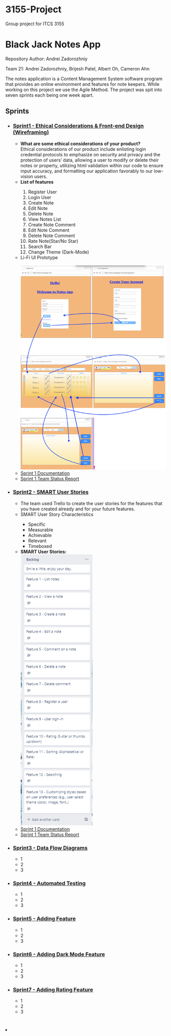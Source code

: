 # 3155-Project
Group project for ITCS 3155
<h1>Black Jack Notes App</h1>
<p>Repository Author: Andrei Zadorozhniy</p>
<p>Team 21: Andrei Zadorozhniy, Brijesh Patel, Albert Oh, Cameron Ahn</p>
<p>The notes application is a Content Management System software program that provides an online environment and features for note keepers. While working on this project we use the Agile Method. The project was spit into seven sprints each being one week apart.</p>
<h2>Sprints</h2>
<ul>
  <li><h3><a href="Sprints/Sprint%201">Sprint1 - Ethical Considerations & Front-end Design (Wireframing)</a></h3></li>
    <ul>
      <li><b>What are some ethical considerations of your product?</b><br>Ethical considerations of our product include enlisting login credential protocols to emphasize on security and privacy and the protection of users’ data, allowing a user to modify or delete their notes or property, utilizing html validation within our code to ensure input accuracy, and formatting our application favorably to our low-vision users.</li>
      <li><b>List of features</b></li>
      <ol>
        <li>Register User</li>
        <li>Login User</li>
        <li>Create Note</li>
        <li>Edit Note</li>
        <li>Delete Note</li>
        <li>View Notes List</li>
        <li>Create Note Comment</li>
        <li>Edit Note Comment</li>
        <li>Delete Note Comment</li>
        <li>Rate Note(Star/No Star)</li>
        <li>Search Bar</li>
        <li>Change Theme (Dark-Mode) </li>
      </ol>
      <li>Li-Fi UI Prototype</li><br>
      <img src = "Sprints/Sprint%201/WireFrame.png"/>
      <li><a href="Sprints/Sprint%201/Sprint1Documentation.pdf">Sprint 1 Documentation</a></li>
      <li><a href="Sprints/Sprint%201/Sprint1StatusReport.pdf">Sprint 1 Team Status Report</a></li>
    </ul>
  
  <li><h3><a href="Sprints/Sprint%202">Sprint2 - SMART User Stories</a></h3></li>
    <ul>
      <li>The team used Trello to create the user stories for the features that you have created already and for your future features.</li>
      <li>SMART User Story Characteristics</li>
      <ul>
        <li>Specific</li>
        <li>Measurable</li>
        <li>Achievable</li>
        <li>Relevant</li>
        <li>Timeboxed</li>
      </ul>
    <li><b>SMART User Stories:</b></li>
    <img src = "Sprints/Sprint%202/SMARTUserStories.png"/>
      <li><a href="Sprints/Sprint%202Sprint2Documentation.pdf">Sprint 1 Documentation</a></li>
      <li><a href="Sprints/Sprint%202Sprint2StatusReport.pdf">Sprint 1 Team Status Report</a></li>
    </ul>
    
  <li><h3><a href="Sprints/Sprint%203">Sprint3 - Data Flow Diagrams</a></h3></li>
    <ul>
      <li>1</li>
      <li>2</li>
      <li>3</li>
    </ul>
    
  <li><h3><a href="Sprints/Sprint%204">Sprint4 - Automated Testing</a></h3></li>
    <ul>
      <li>1</li>
      <li>2</li>
      <li>3</li>
    </ul>
    
  <li><h3><a href="Sprints/Sprint%205">Sprint5 - Adding Feature</a></h3></li>
    <ul>
      <li>1</li>
      <li>2</li>
      <li>3</li>
    </ul>
    
  <li><h3><a href="Sprints/Sprint%206">Sprint6 - Adding Dark Mode Feature</a></h3></li>
    <ul>
      <li>1</li>
      <li>2</li>
      <li>3</li>
    </ul>
    
  <li><h3><a href="Sprints/Sprint%207">Sprint7 - Adding Rating Feature</a></h3></li>
    <ul>
      <li>1</li>
      <li>2</li>
      <li>3</li>
    </ul>
</ul>



<h1></h1>
<h2></h2>
<h3></h3>
<p></p>
<li></li>
<ul></ul>
